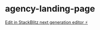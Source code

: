 # agency-landing-page

[Edit in StackBlitz next generation editor ⚡️](https://stackblitz.com/~/github.com/while-basic/agency-landing-page)